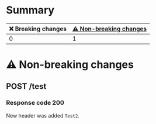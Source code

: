 # Summary

| ❌ Breaking changes | [⚠️ Non-breaking changes](#non-breaking-changes) |
|--------------------|--------------------------------------------------|
| 0                  | 1                                                |

# <span id="non-breaking-changes"></span>⚠️ Non-breaking changes

## **POST** /test

### Response code 200

New header was added `Test2`.
